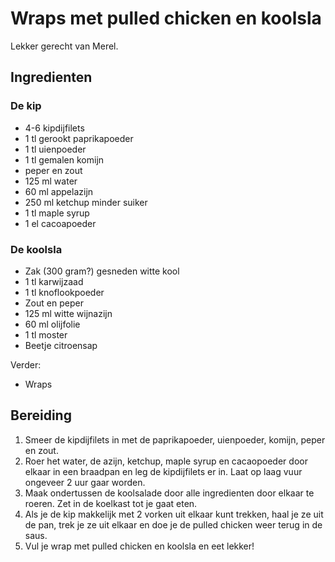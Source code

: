 # Wraps met pulled chicken en koolsla

Lekker gerecht van Merel.

## Ingredienten

### De kip

- 4-6 kipdijfilets
- 1 tl gerookt paprikapoeder
- 1 tl uienpoeder
- 1 tl gemalen komijn
- peper en zout
- 125 ml water
- 60 ml appelazijn
- 250 ml ketchup minder suiker
- 1 tl maple syrup
- 1 el cacoapoeder

### De koolsla

- Zak (300 gram?) gesneden witte kool
- 1 tl karwijzaad
- 1 tl knoflookpoeder
- Zout en peper
- 125 ml witte wijnazijn
- 60 ml olijfolie
- 1 tl moster
- Beetje citroensap

Verder:

- Wraps

## Bereiding

1. Smeer de kipdijfilets in met de paprikapoeder, uienpoeder, komijn, peper en zout.
2. Roer het water, de azijn, ketchup, maple syrup en cacaopoeder door elkaar in een braadpan en leg de kipdijfilets er in. Laat op laag vuur ongeveer 2 uur gaar worden.
3. Maak ondertussen de koolsalade door alle ingredienten door elkaar te roeren. Zet in de koelkast tot je gaat eten.
4. Als je de kip makkelijk met 2 vorken uit elkaar kunt trekken, haal je ze uit de pan, trek je ze uit elkaar en doe je de pulled chicken weer terug in de saus.
5. Vul je wrap met pulled chicken en koolsla en eet lekker!
